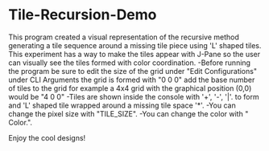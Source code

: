 # Tile-Recursion-Demo

This program created a visual representation of the recursive method generating a tile sequence around a missing tile piece using 'L' shaped tiles.
This experiment has a way to make the tiles appear with J-Pane so the user can visually see the tiles formed with color coordination.
-Before running the program be sure to edit the size of the grid under "Edit Configurations" under CLI Arguments the grid is formed with "0 0 0"
 add the base number of tiles to the grid for example a 4x4 grid with the graphical position (0,0) would be "4 0 0"
-Tiles are shown inside the console with '+', '-', '|'. to form and 'L' shaped tile wrapped around a missing tile space '*'.
-You can change the pixel size with "TILE_SIZE".
-You can change the color with " Color.".
 
 Enjoy the cool designs!
